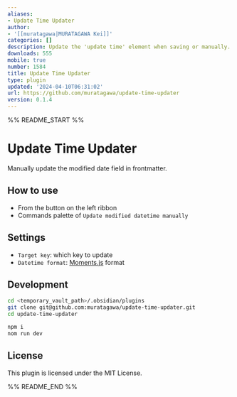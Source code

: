 ```yaml
---
aliases:
- Update Time Updater
author:
- '[[muratagawa|MURATAGAWA Kei]]'
categories: []
description: Update the 'update time' element when saving or manually.
downloads: 555
mobile: true
number: 1584
title: Update Time Updater
type: plugin
updated: '2024-04-10T06:31:02'
url: https://github.com/muratagawa/update-time-updater
version: 0.1.4
---
```


%% README_START %%

# Update Time Updater

Manually update the modified date field in frontmatter.

## How to use

- From the button on the left ribbon
- Commands palette of `Update modified datetime manually`

## Settings

- `Target key`: which key to update
- `Datetime format`: [Moments.js](https://momentjscom.readthedocs.io/en/latest/moment/04-displaying/01-format/) format

## Development

```sh
cd <temporary_vault_path>/.obsidian/plugins
git clone git@github.com:muratagawa/update-time-updater.git
cd update-time-updater

npm i
nom run dev
```

## License

This plugin is licensed under the MIT License.

%% README_END %%